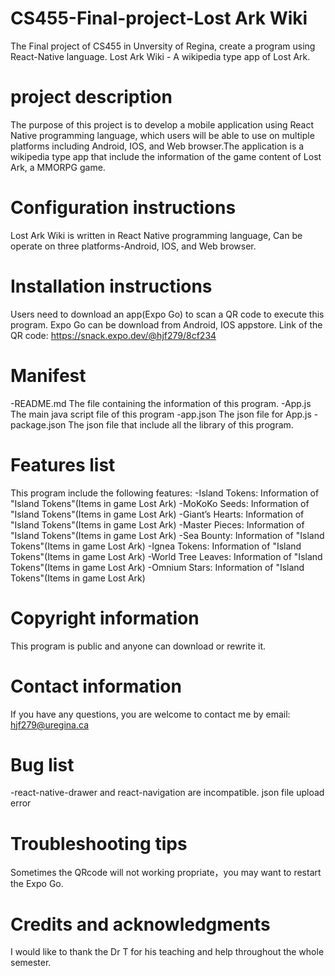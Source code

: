# CS455-Final-project-Lost Ark Wiki
The Final project of CS455 in Unversity of Regina, create a program using React-Native language.
Lost Ark Wiki - A wikipedia type app of Lost Ark.
# project description
The purpose of this project is to develop a mobile application using React Native programming language, which users will be able to use on multiple
platforms including Android, IOS, and Web browser.The application is a wikipedia type app that include the information of the game content of Lost Ark, a MMORPG game.
# Configuration instructions
Lost Ark Wiki is written in React Native programming language, Can be operate on three platforms-Android, IOS, and Web browser.
# Installation instructions
Users need to download an app(Expo Go) to scan a QR code to execute this program.
Expo Go can be download from Android, IOS appstore. 
Link of the QR code: https://snack.expo.dev/@hjf279/8cf234
# Manifest
-README.md
 The file containing the information of this program.
-App.js
 The main java script file of this program
-app.json
 The json file for App.js
-package.json
 The json file that include all the library of this program.
# Features list
This program include the following features:
-Island Tokens: Information of "Island Tokens"(Items in game Lost Ark)
-MoKoKo Seeds: Information of "Island Tokens"(Items in game Lost Ark)
-Giant’s Hearts: Information of "Island Tokens"(Items in game Lost Ark)
-Master Pieces: Information of "Island Tokens"(Items in game Lost Ark)
-Sea Bounty: Information of "Island Tokens"(Items in game Lost Ark)
-Ignea Tokens: Information of "Island Tokens"(Items in game Lost Ark)
-World Tree Leaves: Information of "Island Tokens"(Items in game Lost Ark)
-Omnium Stars: Information of "Island Tokens"(Items in game Lost Ark)
# Copyright information
This program is public and anyone can download or rewrite it.
# Contact information
If you have any questions, you are welcome to contact me by email: hjf279@uregina.ca
# Bug list
-react-native-drawer and react-navigation are incompatible.
json file upload error
# Troubleshooting tips
Sometimes the QRcode will not working propriate，you may want to restart the Expo Go.
# Credits and acknowledgments
I would like to thank the Dr T for his teaching and help throughout the whole semester.
